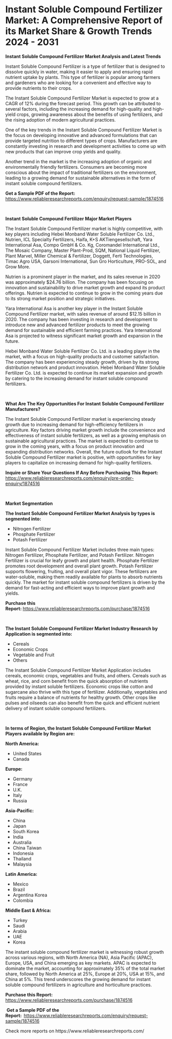 <p><h1>Instant Soluble Compound Fertilizer Market: A Comprehensive Report of its Market Share & Growth Trends 2024 - 2031</h1></p><p><strong>Instant Soluble Compound Fertilizer Market Analysis and Latest Trends</strong></p>
<p><p>Instant Soluble Compound Fertilizer is a type of fertilizer that is designed to dissolve quickly in water, making it easier to apply and ensuring rapid nutrient uptake by plants. This type of fertilizer is popular among farmers and gardeners who are looking for a convenient and effective way to provide nutrients to their crops.</p><p>The Instant Soluble Compound Fertilizer Market is expected to grow at a CAGR of 12% during the forecast period. This growth can be attributed to several factors, including the increasing demand for high-quality and high-yield crops, growing awareness about the benefits of using fertilizers, and the rising adoption of modern agricultural practices.</p><p>One of the key trends in the Instant Soluble Compound Fertilizer Market is the focus on developing innovative and advanced formulations that can provide targeted nutrition to different types of crops. Manufacturers are constantly investing in research and development activities to come up with new products that can improve crop yields and quality.</p><p>Another trend in the market is the increasing adoption of organic and environmentally friendly fertilizers. Consumers are becoming more conscious about the impact of traditional fertilizers on the environment, leading to a growing demand for sustainable alternatives in the form of instant soluble compound fertilizers.</p></p>
<p><strong>Get a Sample PDF of the Report:&nbsp;</strong> <a href="https://www.reliableresearchreports.com/enquiry/request-sample/1874516">https://www.reliableresearchreports.com/enquiry/request-sample/1874516</a></p>
<p>&nbsp;</p>
<p><strong>Instant Soluble Compound Fertilizer Major Market Players</strong></p>
<p><p>The Instant Soluble Compound Fertilizer market is highly competitive, with key players including Hebei Monband Water Soluble Fertilizer Co. Ltd., Nutrien, ICL Specialty Fertilizers, Haifa, K+S AKTiengesellschaft, Yara International Asa, Compo GmbH & Co. Kg, Coromandel International Ltd., The Mosaic Company, Master Plant-Prod, SQM, National Liquid Fertilizer, Plant Marvel, Miller Chemical & Fertilizer, Doggett, Ferti Technologies, Timac Agro USA, Garsoni International, Sun Gro Horticulture, PRO-SOL, and Grow More.</p><p>Nutrien is a prominent player in the market, and its sales revenue in 2020 was approximately $24.76 billion. The company has been focusing on innovation and sustainability to drive market growth and expand its product offerings. Nutrien is expected to continue to grow in the coming years due to its strong market position and strategic initiatives.</p><p>Yara International Asa is another key player in the Instant Soluble Compound Fertilizer market, with sales revenue of around $12.15 billion in 2020. The company has been investing in research and development to introduce new and advanced fertilizer products to meet the growing demand for sustainable and efficient farming practices. Yara International Asa is projected to witness significant market growth and expansion in the future.</p><p>Hebei Monband Water Soluble Fertilizer Co. Ltd. is a leading player in the market, with a focus on high-quality products and customer satisfaction. The company has been experiencing steady growth, driven by its strong distribution network and product innovation. Hebei Monband Water Soluble Fertilizer Co. Ltd. is expected to continue its market expansion and growth by catering to the increasing demand for instant soluble compound fertilizers.</p></p>
<p>&nbsp;</p>
<p><strong>What Are The Key Opportunities For Instant Soluble Compound Fertilizer Manufacturers?</strong></p>
<p><p>The Instant Soluble Compound Fertilizer market is experiencing steady growth due to increasing demand for high-efficiency fertilizers in agriculture. Key factors driving market growth include the convenience and effectiveness of instant soluble fertilizers, as well as a growing emphasis on sustainable agricultural practices. The market is expected to continue to grow in the coming years, with a focus on product innovation and expanding distribution networks. Overall, the future outlook for the Instant Soluble Compound Fertilizer market is positive, with opportunities for key players to capitalize on increasing demand for high-quality fertilizers.</p></p>
<p><strong>Inquire or Share Your Questions If Any Before Purchasing This Report:</strong> <a href="https://www.reliableresearchreports.com/enquiry/pre-order-enquiry/1874516">https://www.reliableresearchreports.com/enquiry/pre-order-enquiry/1874516</a></p>
<p>&nbsp;</p>
<p><strong>Market Segmentation</strong></p>
<p><strong>The Instant Soluble Compound Fertilizer Market Analysis by types is segmented into:</strong></p>
<p><ul><li>Nitrogen Fertilizer</li><li>Phosphate Fertilizer</li><li>Potash Fertilizer</li></ul></p>
<p><p>Instant Soluble Compound Fertilizer Market includes three main types: Nitrogen Fertilizer, Phosphate Fertilizer, and Potash Fertilizer. Nitrogen Fertilizer is crucial for leafy growth and plant health. Phosphate Fertilizer promotes root development and overall plant growth. Potash Fertilizer supports flowering, fruiting, and overall plant vigor. These fertilizers are water-soluble, making them readily available for plants to absorb nutrients quickly. The market for instant soluble compound fertilizers is driven by the demand for fast-acting and efficient ways to improve plant growth and yields.</p></p>
<p><strong>Purchase this Report:&nbsp;</strong><a href="https://www.reliableresearchreports.com/purchase/1874516">https://www.reliableresearchreports.com/purchase/1874516</a></p>
<p>&nbsp;</p>
<p><strong>The Instant Soluble Compound Fertilizer Market Industry Research by Application is segmented into:</strong></p>
<p><ul><li>Cereals</li><li>Economic Crops</li><li>Vegetable and Fruit</li><li>Others</li></ul></p>
<p><p>The Instant Soluble Compound Fertilizer Market Application includes cereals, economic crops, vegetables and fruits, and others. Cereals such as wheat, rice, and corn benefit from the quick absorption of nutrients provided by instant soluble fertilizers. Economic crops like cotton and sugarcane also thrive with this type of fertilizer. Additionally, vegetables and fruits require a balance of nutrients for healthy growth. Other crops like pulses and oilseeds can also benefit from the quick and efficient nutrient delivery of instant soluble compound fertilizers.</p></p>
<p>&nbsp;</p>
<p><strong>In terms of Region, the Instant Soluble Compound Fertilizer Market Players available by Region are:</strong></p>
<p>
    <p> <strong> North America: </strong>
        <ul>
            <li>United States</li>
            <li>Canada</li>
        </ul>
        </p> 
    <p> <strong> Europe: </strong>
        <ul>
            <li>Germany</li>
            <li>France</li>
            <li>U.K.</li>
            <li>Italy</li>
            <li>Russia</li>
        </ul>
        </p> 
    <p> <strong> Asia-Pacific: </strong>
        <ul>
            <li>China</li>
            <li>Japan</li>
            <li>South Korea</li>
            <li>India</li>
            <li>Australia</li>
            <li>China Taiwan</li>
            <li>Indonesia</li>
            <li>Thailand</li>
            <li>Malaysia</li>
        </ul>
        </p> 
    <p> <strong> Latin America: </strong>
        <ul>
            <li>Mexico</li>
            <li>Brazil</li>
            <li>Argentina Korea</li>
            <li>Colombia</li>
        </ul>
        </p> 
    <p> <strong> Middle East & Africa: </strong>
        <ul>
            <li>Turkey</li>
            <li>Saudi</li>
            <li>Arabia</li>
            <li>UAE</li>
            <li>Korea</li>
        </ul>
    </p>
    </p>
<p><p>The instant soluble compound fertilizer market is witnessing robust growth across various regions, with North America (NA), Asia Pacific (APAC), Europe, USA, and China emerging as key markets. APAC is expected to dominate the market, accounting for approximately 35% of the total market share, followed by North America at 25%, Europe at 20%, USA at 15%, and China at 5%. This trend underscores the growing demand for instant soluble compound fertilizers in agriculture and horticulture practices.</p></p>
<p><strong>Purchase this Report: </strong><a href="https://www.reliableresearchreports.com/purchase/1874516">https://www.reliableresearchreports.com/purchase/1874516</a></p>
<p>&nbsp;<strong>Get a Sample PDF of the Report:&nbsp;&nbsp;</strong><a href="https://www.reliableresearchreports.com/enquiry/request-sample/1874516">https://www.reliableresearchreports.com/enquiry/request-sample/1874516</a></p>
<p><strong></strong></p>
<p>Check more reports on https://www.reliableresearchreports.com/</p>